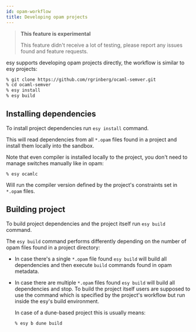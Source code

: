 ```yaml
---
id: opam-workflow
title: Developing opam projects
---
```


> **This feature is experimental**
>
> This feature didn't receive a lot of testing, please report any issues found
> and feature requests.

esy supports developing opam projects directly, the workflow is similar to esy
projects:

```bash
% git clone https://github.com/rgrinberg/ocaml-semver.git
% cd ocaml-semver
% esy install
% esy build
```

## Installing dependencies

To install project dependencies run `esy install` command.

This will read dependencies from all `*.opam` files found in a project and
install them locally into the sandbox.

Note that even compiler is installed locally to the project, you don't need to
manage switches manually like in opam:

```
% esy ocamlc
```

Will run the compiler version defined by the project's constraints set in
`*.opam` files.

## Building project

To build project dependencies and the project itself run `esy build` command.

The `esy build` command  performs differently depending on the number of opam
files found in a project directory:

- In case there's a single `*.opam` file found `esy build` will build all
  dependencies and then execute `build` commands found in opam metadata.

- In case there are multiple `*.opam` files found `esy build` will build all
  dependencies and stop. To build the project itself users are supposed to use the
  command which is specified by the project's workflow but run inside the esy's
  build environment.

  In case of a dune-based project this is usually means:

  ```bash
  % esy b dune build
  ```

